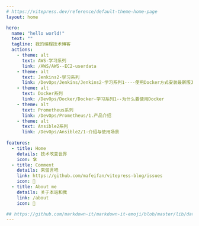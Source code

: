 ```yaml
---
# https://vitepress.dev/reference/default-theme-home-page
layout: home

hero:
  name: "hello world!"
  text: ""
  tagline: 我的编程技术博客
  actions:
    - theme: alt
      text: AWS-学习系列
      link: /AWS/AWS--EC2-userdata
    - theme: alt
      text: Jenkins2-学习系列
      link: /DevOps/Jenkins/Jenkins2-学习系列1----使用Docker方式安装最新版Jenkins
    - theme: alt
      text: Docker系列
      link: /DevOps/Docker/Docker-学习系列1--为什么要使用Docker
    - theme: alt
      text: Prometheus系列
      link: /DevOps/Prometheus/1.产品介绍
    - theme: alt
      text: Ansible2系列
      link: /DevOps/Ansible2/1-介绍与使用场景
      
features:
  - title: Home
    details: 技术改变世界
    icon: 🛠️
  - title: Comment
    details: 来留言吧
    link: https://github.com/mafeifan/vitepress-blog/issues
    icon: 📮
  - title: About me
    details: 关于本站和我
    link: /about
    icon: 🤔

## https://github.com/markdown-it/markdown-it-emoji/blob/master/lib/data/full.mjs
---
```


